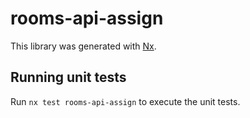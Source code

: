 # rooms-api-assign

This library was generated with [Nx](https://nx.dev).

## Running unit tests

Run `nx test rooms-api-assign` to execute the unit tests.

